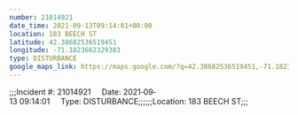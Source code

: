 ```yaml
---
number: 21014921
date_time: 2021-09-13T09:14:01+00:00
location: 183 BEECH ST
latitude: 42.38682536519451
longitude: -71.1823662329383
type: DISTURBANCE
google_maps_link: https://maps.google.com/?q=42.38682536519451,-71.1823662329383
---
```


;;;Incident #: 21014921     Date: 2021‐09‐13 09:14:01     Type: DISTURBANCE;;;;;;Location: 183 BEECH ST;;;

